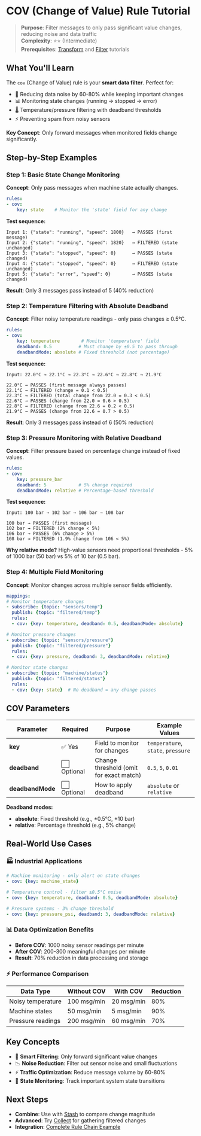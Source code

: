 # COV (Change of Value) Rule Tutorial

> **Purpose**: Filter messages to only pass significant value changes, reducing noise and data traffic  
> **Complexity**: ⭐⭐ (Intermediate)  
> **Prerequisites**: [Transform](../01_transform/) and [Filter](../02_filter/) tutorials

## What You'll Learn

The `cov` (Change of Value) rule is your **smart data filter**. Perfect for:
- 🎯 Reducing data noise by 60-80% while keeping important changes
- 📊 Monitoring state changes (running → stopped → error)
- 🌡️ Temperature/pressure filtering with deadband thresholds
- ⚡ Preventing spam from noisy sensors

**Key Concept**: Only forward messages when monitored fields change significantly.

## Step-by-Step Examples

### Step 1: Basic State Change Monitoring

**Concept**: Only pass messages when machine state actually changes.

```yaml
rules:
- cov:
    key: state    # Monitor the 'state' field for any change
```

**Test sequence:**
```
Input 1: {"state": "running", "speed": 1800}   → PASSES (first message)
Input 2: {"state": "running", "speed": 1820}   → FILTERED (state unchanged) 
Input 3: {"state": "stopped", "speed": 0}      → PASSES (state changed)
Input 4: {"state": "stopped", "speed": 0}      → FILTERED (state unchanged)
Input 5: {"state": "error", "speed": 0}        → PASSES (state changed)
```

**Result**: Only 3 messages pass instead of 5 (40% reduction)

### Step 2: Temperature Filtering with Absolute Deadband

**Concept**: Filter noisy temperature readings - only pass changes ≥ 0.5°C.

```yaml
rules:
- cov:
    key: temperature        # Monitor 'temperature' field
    deadband: 0.5          # Must change by ±0.5 to pass through
    deadbandMode: absolute # Fixed threshold (not percentage)
```

**Test sequence:**
```
Input: 22.0°C → 22.1°C → 22.3°C → 22.6°C → 22.8°C → 21.9°C

22.0°C → PASSES (first message always passes)
22.1°C → FILTERED (change = 0.1 < 0.5)
22.3°C → FILTERED (total change from 22.0 = 0.3 < 0.5)  
22.6°C → PASSES (change from 22.0 = 0.6 > 0.5)
22.8°C → FILTERED (change from 22.6 = 0.2 < 0.5)
21.9°C → PASSES (change from 22.6 = 0.7 > 0.5)
```

**Result**: Only 3 messages pass instead of 6 (50% reduction)

### Step 3: Pressure Monitoring with Relative Deadband

**Concept**: Filter pressure based on percentage change instead of fixed values.

```yaml
rules:
- cov:
    key: pressure_bar
    deadband: 5            # 5% change required
    deadbandMode: relative # Percentage-based threshold
```

**Test sequence:**
```
Input: 100 bar → 102 bar → 106 bar → 108 bar

100 bar → PASSES (first message)
102 bar → FILTERED (2% change < 5%)
106 bar → PASSES (6% change > 5%)  
108 bar → FILTERED (1.9% change from 106 < 5%)
```

**Why relative mode?** High-value sensors need proportional thresholds - 5% of 1000 bar (50 bar) vs 5% of 10 bar (0.5 bar).

### Step 4: Multiple Field Monitoring

**Concept**: Monitor changes across multiple sensor fields efficiently.

```yaml
mappings:
# Monitor temperature changes
- subscribe: {topic: "sensors/temp"}
  publish: {topic: "filtered/temp"}  
  rules:
  - cov: {key: temperature, deadband: 0.5, deadbandMode: absolute}

# Monitor pressure changes  
- subscribe: {topic: "sensors/pressure"}
  publish: {topic: "filtered/pressure"}
  rules:
  - cov: {key: pressure, deadband: 3, deadbandMode: relative}

# Monitor state changes
- subscribe: {topic: "machine/status"}  
  publish: {topic: "filtered/status"}
  rules:
  - cov: {key: state}  # No deadband = any change passes
```
## COV Parameters

| Parameter | Required | Purpose | Example Values |
|-----------|----------|---------|----------------|
| **key** | ✅ Yes | Field to monitor for changes | `temperature`, `state`, `pressure` |
| **deadband** | ⬜ Optional | Change threshold (omit for exact match) | `0.5`, `5`, `0.01` |
| **deadbandMode** | ⬜ Optional | How to apply deadband | `absolute` or `relative` |

**Deadband modes:**
- **absolute**: Fixed threshold (e.g., ±0.5°C, ±10 bar)
- **relative**: Percentage threshold (e.g., 5% change)

## Real-World Use Cases

### 🏭 **Industrial Applications**
```yaml
# Machine monitoring - only alert on state changes
- cov: {key: machine_state}

# Temperature control - filter ±0.5°C noise  
- cov: {key: temperature, deadband: 0.5, deadbandMode: absolute}

# Pressure systems - 3% change threshold
- cov: {key: pressure_psi, deadband: 3, deadbandMode: relative}
```

### 📊 **Data Optimization Benefits**
- **Before COV**: 1000 noisy sensor readings per minute
- **After COV**: 200-300 meaningful changes per minute
- **Result**: 70% reduction in data processing and storage

### ⚡ **Performance Comparison**

| Data Type | Without COV | With COV | Reduction |
|-----------|-------------|----------|-----------|
| Noisy temperature | 100 msg/min | 20 msg/min | 80% |
| Machine states | 50 msg/min | 5 msg/min | 90% |
| Pressure readings | 200 msg/min | 60 msg/min | 70% |

## Key Concepts

- 🎯 **Smart Filtering**: Only forward significant value changes
- 📉 **Noise Reduction**: Filter out sensor noise and small fluctuations  
- ⚡ **Traffic Optimization**: Reduce message volume by 60-80%
- 🔄 **State Monitoring**: Track important system state transitions

## Next Steps

- **Combine**: Use with [Stash](../04_stash/) to compare change magnitude
- **Advanced**: Try [Collect](../07_collect/) for gathering filtered changes
- **Integration**: [Complete Rule Chain Example](../complete_rule_chain_example.scf.yaml)